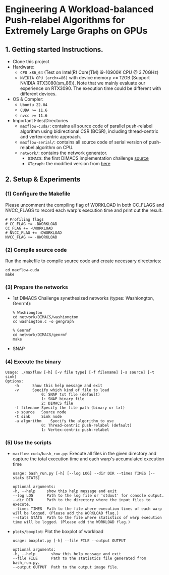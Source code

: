 # Engineering A Workload-balanced Push-relabel Algorithms for Extremely Large Graphs on GPUs

## 1. Getting started Instructions.
- Clone this project
- Hardware:
    - `CPU x86_64` (Test on Intel(R) Core(TM) i9-10900K CPU @ 3.70GHz)
    - `NVIDIA GPU (arch>=86)` with device memory >= 12GB.(Support NVIDIA RTX3080(sm_86)). Note that we mainly evaluate our experience on RTX3090. The execution time could be different with different devices.
- OS & Compler:
    - `Ubuntu 22.04`
    - `CUDA >= 11.6`
    - `nvcc >= 11.6` 
- Important Files/Directories
    - `maxflow-cuda/`: contains all source code of parallel push-relabel algorithm using bidirectional CSR (BCSR), including thread-centric and vertex-centric approach.
    - `maxflow-serial/`: contains all source code of serial version of push-relabel algorithm on CPU.
    - `network/`: contains the network generator.
        - `DIMACS`: the first DIMACS implementation challenge [source](http://archive.dimacs.rutgers.edu/pub/netflow/)
        - `GTgraph`: the modified version from [here](https://www.cse.psu.edu/~kxm85/software/GTgraph/)

## 2. Setup & Experiments

### (1) Configure the Makefile
Please uncomment the compiling flag of WORKLOAD in both CC_FLAGS and NVCC_FLAGS to record each warp's execution time and print out the result.
```
# Profiling flags
# CC_FLAG += -DWORKLOAD
CC_FLAG += -UWORKLOAD
# NVCC_FLAG += -DWORKLOAD
NVCC_FLAG += -UWORKLOAD
```

### (2) Compile source code
Run the makefile to compile source code and create necessary directories:
```
cd maxflow-cuda
make
```

### (3) Prepare the networks

* 1st DIMACS Challenge synethesized networks (types: Washiongton, Genrmf):
    ```
    % Washiongton
    cd network/DIMACS/washiongton
    cc washington.c -o gengraph

    % Genrmf
    cd network/DIMACS/genrmf
    make
    ```


* SNAP


### (4) Execute the binary
```
Usage: ./maxflow [-h] [-v file type] [-f filename] [-s source] [-t sink]
Options:
	-h		Show this help message and exit
	-v		Specify which kind of file to load
				0: SNAP txt file (default)
				1: SNAP binary file
				2: DIMACS file
	-f filename	Specify the file path (binary or txt)
	-s source	Source node
	-t sink		Sink node
	-a algorithm	Specify the algorithm to use
				0: Thread-centric push-relabel (default)
				1: Vertex-centric push-relabel
```

### (5) Use the scripts

* `maxflow-cuda/bash_run.py`: Execute all files in the given directory and capture the total execution time and each warp's accumulated execution time
    ```
    usage: bash_run.py [-h] [--log LOG] --dir DIR --times TIMES [--stats STATS]

    optional arguments:
    -h, --help     show this help message and exit
    --log LOG      Path to the log file or 'stdout' for console output.
    --dir DIR      Path to the directory where the input files to execute.
    --times TIMES  Path to the file where execution times of each warp will be logged. (Please add the WORKLOAD flag.)
    --stats STATS  Path to the file where statistics of warp execution time will be logged. (Please add the WORKLOAD flag.)
    ```

* `plots/boxplot`: Plot the boxplot of workload
    ```
    usage: boxplot.py [-h] --file FILE --output OUTPUT

    optional arguments:
    -h, --help       show this help message and exit
    --file FILE      Path to the statistics file generated from bash_run.py.
    --output OUTPUT  Path to the output image file.
    ```

        